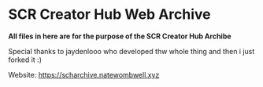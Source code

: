 # SCR Creator Hub Web Archive
**All files in here are for the purpose of the SCR Creator Hub Archibe**

Special thanks to jaydenlooo who developed thw whole thing and then i just forked it :)

Website: https://scharchive.natewombwell.xyz
